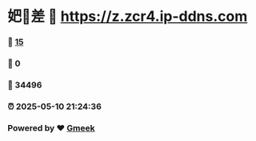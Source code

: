 # 妑🔭差 :link: https://z.zcr4.ip-ddns.com 
### :page_facing_up: [15](https://z.zcr4.ip-ddns.com/tag.html) 
### :speech_balloon: 0 
### :hibiscus: 34496 
### :alarm_clock: 2025-05-10 21:24:36 
### Powered by :heart: [Gmeek](https://github.com/Meekdai/Gmeek)
